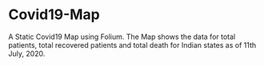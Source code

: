 # Covid19-Map
A Static Covid19 Map using Folium. The Map shows the data for total patients, total recovered patients and total death for Indian states as of 11th July, 2020. 

